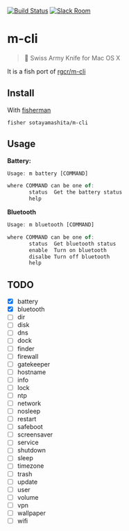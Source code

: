 [![Build Status][travis-badge]][travis-link]
[![Slack Room][slack-badge]][slack-link]

# m-cli

>  Swiss Army Knife for Mac OS X

It is a fish port of [rgcr/m-cli](https://github.com/rgcr/m-cli)

## Install

With [fisherman]

```
fisher sotayamashita/m-cli
```


## Usage

**Battery:**

```javascript
Usage: m battery [COMMAND]

where COMMAND can be one of:
       status  Get the battery status
       help

```

**Bluetooth**

```javascript
Usage: m bluetooth [COMMAND]

where COMMAND can be one of:
       status  Get bluetooth status
       enable  Turn on bluetooth
       disalbe Turn off bluetooth
       help
```

## TODO

* [x] battery
* [x] bluetooth
* [ ] dir
* [ ] disk
* [ ] dns
* [ ] dock
* [ ] finder
* [ ] firewall
* [ ] gatekeeper
* [ ] hostname
* [ ] info
* [ ] lock
* [ ] ntp
* [ ] network
* [ ] nosleep
* [ ] restart
* [ ] safeboot
* [ ] screensaver
* [ ] service
* [ ] shutdown
* [ ] sleep
* [ ] timezone
* [ ] trash
* [ ] update
* [ ] user
* [ ] volume
* [ ] vpn
* [ ] wallpaper
* [ ] wifi

[travis-link]: https://travis-ci.org/sotayamashita/m-cli
[travis-badge]: https://img.shields.io/travis/sotayamashita/m-cli.svg
[slack-link]: https://fisherman-wharf.herokuapp.com
[slack-badge]: https://fisherman-wharf.herokuapp.com/badge.svg
[fisherman]: https://github.com/fisherman/fisherman
